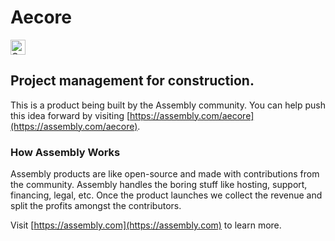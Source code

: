 # Aecore

<a href="https://assembly.com/aecore/bounties?utm_campaign=assemblage&utm_source=aecore&utm_medium=repo_badge"><img src="https://asm-badger.herokuapp.com/aecore/badges/tasks.svg" height="24px" alt="Open Tasks" /></a>

## Project management for construction.

This is a product being built by the Assembly community. You can help push this idea forward by visiting [https://assembly.com/aecore](https://assembly.com/aecore).

### How Assembly Works

Assembly products are like open-source and made with contributions from the community. Assembly handles the boring stuff like hosting, support, financing, legal, etc. Once the product launches we collect the revenue and split the profits amongst the contributors.

Visit [https://assembly.com](https://assembly.com) to learn more.